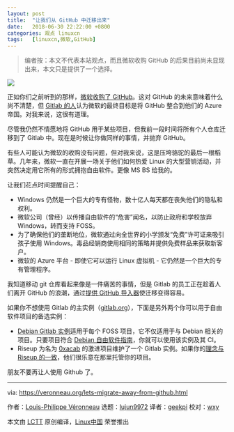 ```yaml
---
layout: post
title:	"让我们从 GitHub 中迁移出来"
date:	2018-06-30 22:22:00 +0800 
categories:	观点 linuxcn 
tags:	[linuxcn,微软,GitHub]
---
```




> 
> 编者按：本文不代表本站观点，而且微软收购 GitHub 的后果目前尚未显现出来，本文只是提供了一个选择。
> 
> 
> 


![](/Asserts/Images//attachment/album/201806/30/222202ocm5ue55pm29u3g4.jpg)


正如你们之前听到的那样，[微软收购了 GitHub](https://www.bloomberg.com/news/articles/2018-06-03/microsoft-is-said-to-have-agreed-to-acquire-coding-site-github)。这对 GitHub 的未来意味着什么尚不清楚，但 [Gitlab 的人](https://about.gitlab.com/2018/06/03/microsoft-acquires-github/)认为微软的最终目标是将 GitHub 整合到他们的 Azure 帝国。对我来说，这很有道理。


尽管我仍然不情愿地将 GitHub 用于某些项目，但我前一段时间将所有个人仓库迁移到了 Gitlab 中。现在是时候让你做同样的事情，并抛弃 GitHub。


有些人可能认为微软的收购没有问题，但对我来说，这是压垮骆驼的最后一根稻草。几年来，微软一直在开展一场关于他们如何热爱 Linux 的大型营销活动，并突然决定用它所有的形式拥抱自由软件。更像 MS BS 给我​​的。


让我们花点时间提醒自己：


* Windows 仍然是一个巨大的专有怪物，数十亿人每天都在丧失他们的隐私和权利。
* 微软公司（曾经）以传播自由软件的“危害”闻名，以防止政府和学校放弃 Windows，转而支持 FOSS。
* 为了确保他们的垄断地位，微软通过向全世界的小学颁发“免费”许可证来吸引孩子使用 Windows。毒品经销商使用相同的策略并提供免费样品来获取新客户。
* 微软的 Azure 平台 - 即使它可以运行 Linux 虚拟机 - 它仍然是一个巨大的专有管理程序。


我知道移动 git 仓库看起来像是一件痛苦的事情，但是 Gitlab 的员工正在趁着人们离开 GitHub 的浪潮，通过[提供 GitHub 导入器](https://docs.gitlab.com/ee/user/project/import/github.html)使迁移变得容易。


如果你不想使用 Gitlab 的主实例（[gitlab.org](https://gitlab.org)），下面是另外两个你可以用于自由软件项目的备选实例：


* [Debian Gitlab 实例](https://salsa.debian.org)适用于每个 FOSS 项目，它不仅适用于与 Debian 相关的项目。只要项目符合 [Debian 自由软件指南](https://en.wikipedia.org/wiki/Debian_Free_Software_Guidelines)，你就可以使用该实例及其 CI。
* Riseup 为名为 [0xacab](https://0xacab.org) 的激进项目维护了一个 Gitlab 实例。如果你的[理念与 Riseup 的一致](https://riseup.net/en/about-us/politics)，他们很乐意在那里托管你的项目。


朋友不要再让人使用 Github 了。




---


via: <https://veronneau.org/lets-migrate-away-from-github.html>


作者：[Louis-Philippe Véronneau](https://veronneau.org/) 选题：[lujun9972](https://github.com/lujun9972) 译者：[geekpi](https://github.com/geekpi) 校对：[wxy](https://github.com/wxy)


本文由 [LCTT](https://github.com/LCTT/TranslateProject) 原创编译，[Linux中国](https://linux.cn/) 荣誉推出
